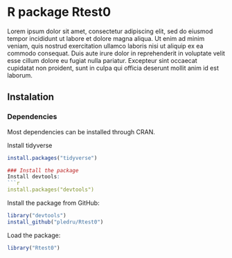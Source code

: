 # R package Rtest0

Lorem ipsum dolor sit amet, consectetur adipiscing elit, sed do eiusmod tempor incididunt ut labore et dolore magna aliqua. Ut enim ad minim veniam, quis nostrud exercitation ullamco laboris nisi ut aliquip ex ea commodo consequat. Duis aute irure dolor in reprehenderit in voluptate velit esse cillum dolore eu fugiat nulla pariatur. Excepteur sint occaecat cupidatat non proident, sunt in culpa qui officia deserunt mollit anim id est laborum.

## Instalation

### Dependencies

Most dependencies can be installed through CRAN.

Install tidyverse
```r
install.packages("tidyverse")

### Install the package
Install devtools:
```r
install.packages("devtools")
```
Install the package from GitHub:
```r
library("devtools")
install_github("pledru/Rtest0")
```
Load the package:
```r
library("Rtest0")
